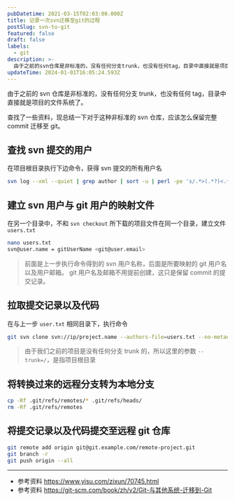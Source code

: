 ```yaml
---
pubDatetime: 2021-03-15T02:03:00.000Z
title: 记录一次svn迁移至git的过程
postSlug: svn-to-git
featured: false
draft: false
labels:
  - git
description: >-
  由于之前的svn仓库是非标准的，没有任何分支trunk，也没有任何tag，目录中直接就是项目的文件系统了。对于这种非标准的svn仓库，应该怎么保留完整commit迁移至git？
updateTime: 2024-01-01T16:05:24.593Z
---
```


由于之前的 svn 仓库是非标准的，没有任何分支 trunk，也没有任何 tag，目录中直接就是项目的文件系统了。

查找了一些资料，现总结一下对于这种非标准的 svn 仓库，应该怎么保留完整 commit 迁移至 git。

## 查找 svn 提交的用户

在项目根目录执行下边命令，获得 svn 提交的所有用户名

```bash
svn log --xml --quiet | grep author | sort -u | perl -pe 's/.*>(.*?)<.*/$1 = /'
```

## 建立 svn 用户与 git 用户的映射文件

在另一个目录中，不和 `svn checkout` 所下载的项目文件在同一个目录，建立文件 `users.txt`

```bash
nano users.txt
svn@user.name = gitUserName <git@user.email>
```

> 前面是上一步执行命令得到的 svn 用户名称，后面是所要映射的 git 用户名以及用户邮箱。
> git 用户名及邮箱不用提前创建，这只是保留 commit 的提交记录。

## 拉取提交记录以及代码

在与上一步 `user.txt` 相同目录下，执行命令

```bash
git svn clone svn://ip/project.name --authors-file=users.txt --no-metadata --trunk=/ target.location
```

> 由于我们之前的项目是没有任何分支 trunk 的，所以这里的参数 `--trunk=/`，是指项目根目录

## 将转换过来的远程分支转为本地分支

```bash
cp -Rf .git/refs/remotes/* .git/refs/heads/
rm -Rf .git/refs/remotes
```

## 将提交记录以及代码提交至远程 git 仓库

```bash
git remote add origin git@git.example.com/remote-project.git
git branch -r
git push origin --all
```

---

- 参考资料 <https://www.yisu.com/zixun/70745.html>
- 参考资料 <https://git-scm.com/book/zh/v2/Git-与其他系统-迁移到-Git>
